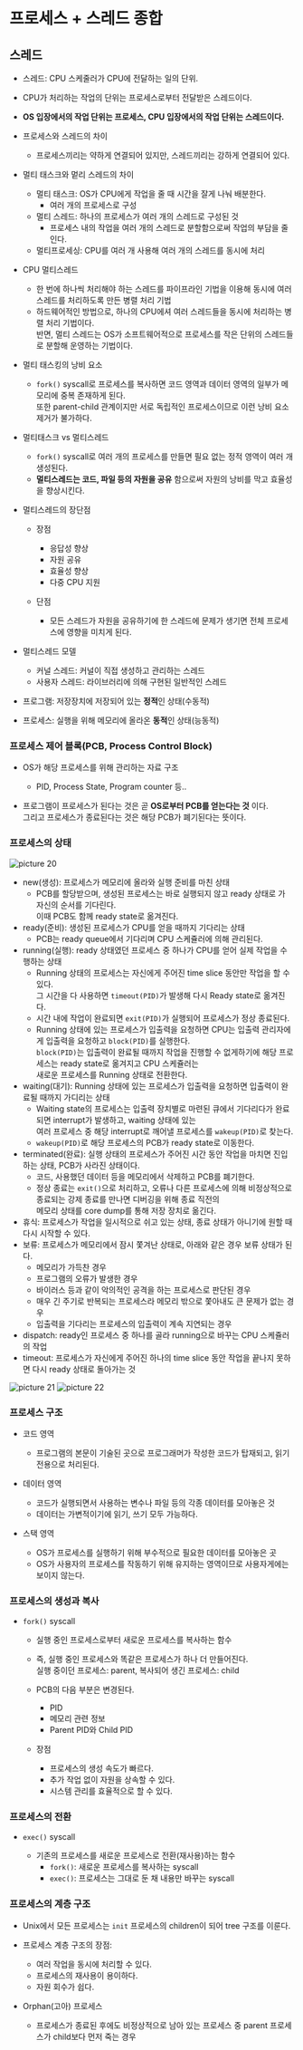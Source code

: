 # 프로세스 + 스레드 종합

## 스레드

- 스레드: CPU 스케줄러가 CPU에 전달하는 일의 단위.
- CPU가 처리하는 작업의 단위는 프로세스로부터 전달받은 스레드이다.

- **OS 입장에서의 작업 단위는 프로세스, CPU 입장에서의 작업 단위는 스레드이다.**

- 프로세스와 스레드의 차이

  - 프로세스끼리는 약하게 연결되어 있지만, 스레드끼리는 강하게 연결되어 있다.

- 멀티 태스크와 멑리 스레드의 차이

  - 멀티 태스크: OS가 CPU에게 작업을 줄 때 시간을 잘게 나눠 배분한다.
    - 여러 개의 프로세스로 구성
  - 멀티 스레드: 하나의 프로세스가 여러 개의 스레드로 구성된 것
    - 프로세스 내의 작업을 여러 개의 스레드로 분할함으로써 작업의 부담을 줄인다.
  - 멀티프로세싱: CPU를 여러 개 사용해 여러 개의 스레드를 동시에 처리

- CPU 멀티스레드

  - 한 번에 하나씩 처리해야 하는 스레드를 파이프라인 기법을 이용해 동시에 여러 스레드를 처리하도록 만든 병렬 처리 기법
  - 하드웨어적인 방법으로, 하나의 CPU에셔 여러 스레드들을 동시에 처리하는 병렬 처리 기법이다.  
    반면, 멀티 스레드는 OS가 소프트웨어적으로 프로세스를 작은 단위의 스레드들로 분할해 운영하는 기법이다.

- 멀티 태스킹의 낭비 요소

  - `fork()` syscall로 프로세스를 복사하면 코드 영역과 데이터 영역의 일부가 메모리에 중복 존재하게 된다.  
    또한 parent-child 관계이지만 서로 독립적인 프로세스이므로 이런 낭비 요소 제거가 불가하다.

- 멀티태스크 vs 멀티스레드

  - `fork()` syscall로 여러 개의 프로세스를 만들면 필요 없는 정적 영역이 여러 개 생성된다.
  - **멀티스레드는 코드, 파일 등의 자원을 공유** 함으로써 자원의 낭비를 막고 효율성을 향상시킨다.

- 멀티스레드의 장단점

  - 장점

    - 응답성 향상
    - 자원 공유
    - 효율성 향상
    - 다중 CPU 지원

  - 단점
    - 모든 스레드가 자원을 공유하기에 한 스레드에 문제가 생기면 전체 프로세스에 영향을 미치게 된다.

- 멀티스레드 모델

  - 커널 스레드: 커널이 직접 생성하고 관리하는 스레드
  - 사용자 스레드: 라이브러리에 의해 구현된 일반적인 스레드

- 프로그램: 저장장치에 저장되어 있는 **정적**인 상태(수동적)
- 프로세스: 실행을 위해 메모리에 올라온 **동적**인 상태(능동적)

### 프로세스 제어 블록(PCB, Process Control Block)

- OS가 해당 프로세스를 위해 관리하는 자료 구조

  - PID, Process State, Program counter 등..

- 프로그램이 프로세스가 된다는 것은 곧 **OS로부터 PCB를 얻는다는 것** 이다.  
  그리고 프로세스가 종료된다는 것은 해당 PCB가 폐기된다는 뜻이다.

### 프로세스의 상태

![picture 20](/images/OTHERS_TMP_1.png)

- new(생성): 프로세스가 메모리에 올라와 실행 준비를 마친 상태
  - PCB를 할당받으며, 생성된 프로세스는 바로 실행되지 않고 ready 상태로 가 자신의 순서를 기다린다.  
    이때 PCB도 함께 ready state로 옮겨진다.
- ready(준비): 생성된 프로세스가 CPU를 얻을 때까지 기다리는 상태
  - PCB는 ready queue에서 기다리며 CPU 스케쥴러에 의해 관리된다.
- running(실행): ready 상태였던 프로세스 중 하나가 CPU를 얻어 실제 작업을 수행하는 상태
  - Running 상태의 프로세스는 자신에게 주어진 time slice 동안만 작업을 할 수 있다.  
    그 시간을 다 사용하면 `timeout(PID)`가 발생해 다시 Ready state로 옮겨진다.
  - 시간 내에 작업이 완료되면 `exit(PID)`가 실행되어 프로세스가 정상 종료된다.
  - Running 상태에 있는 프로세스가 입출력을 요청하면 CPU는 입출력 관리자에게 입출력을 요청하고 `block(PID)`를 실행한다.  
    `block(PID)`는 입출력이 완료될 때까지 작업을 진행할 수 없게하기에 해당 프로세스는 ready state로 옮겨지고 CPU 스케쥴러는  
    새로운 프로세스를 Running 상태로 전환한다.
- waiting(대기): Running 상태에 있는 프로세스가 입출력을 요청하면 입출력이 완료될 때까지 가디리는 상태
  - Waiting state의 프로세스는 입출력 장치별로 마련된 큐에서 기다리다가 완료되면 interrupt가 발생하고, waiting 상태에 있는  
    여러 프로세스 중 해당 interrupt로 깨어낼 프로세스를 `wakeup(PID)`로 찾는다.
  - `wakeup(PID)`로 해당 프로세스의 PCB가 ready state로 이동한다.
- terminated(완료): 실행 상태의 프로세스가 주어진 시간 동안 작업을 마치면 진입하는 상태, PCB가 사라진 상태이다.
  - 코드, 사용했던 데이터 등을 메모리에서 삭제하고 PCB를 폐기한다.
  - 정상 종료는 `exit()`으로 처리하고, 오류나 다른 프로세스에 의해 비정상적으로 종료되는 강제 종료를 만나면 디버깅을 위해 종료 직전의  
    메모리 상태를 core dump를 통해 저장 장치로 옮긴다.
- 휴식: 프로세스가 작업을 일시적으로 쉬고 있는 상태, 종료 상태가 아니기에 원할 때 다시 시작할 수 있다.
- 보류: 프로세스가 메모리에서 잠시 쫓겨난 상태로, 아래와 같은 경우 보류 상태가 된다.
  - 메모리가 가득찬 경우
  - 프로그램의 오류가 발생한 경우
  - 바이러스 등과 같이 악의적인 공격을 하는 프로세스로 판단된 경우
  - 매우 긴 주기로 반복되는 프로세스라 메모리 밖으로 쫓아내도 큰 문제가 없는 경우
  - 입출력을 기다리는 프로세스의 입출력이 계속 지연되는 경우
- dispatch: ready인 프로세스 중 하나를 골라 running으로 바꾸는 CPU 스케쥴러의 작업
- timeout: 프로세스가 자신에게 주어진 하나의 time slice 동안 작업을 끝나지 못하면 다시 ready 상태로 돌아가는 것

![picture 21](/images/OTHERS_TMP_2.png)
![picture 22](/images/OTHERS_TMP_3.png)

### 프로세스 구조

- 코드 영역

  - 프로그램의 본문이 기술된 곳으로 프로그래머가 작성한 코드가 탑재되고, 읽기 전용으로 처리된다.

- 데이터 영역

  - 코드가 실행되면서 사용하는 변수나 파일 등의 각종 데이터를 모아놓은 것
  - 데이터는 가변적이기에 읽기, 쓰기 모두 가능하다.

- 스택 영역
  - OS가 프로세스를 실행하기 위해 부수적으로 필요한 데이터를 모아놓은 곳
  - OS가 사용자의 프로세스를 작동하기 위해 유지하는 영역이므로 사용자게에는 보이지 않는다.

### 프로세스의 생성과 복사

- `fork()` syscall

  - 실행 중인 프로세스로부터 새로운 프로세스를 복사하는 함수
  - 즉, 실행 중인 프로세스와 똑같은 프로세스가 하나 더 만들어진다.  
    실행 중이던 프로세스: parent, 복사되어 생긴 프로세스: child
  - PCB의 다음 부분은 변경된다.

    - PID
    - 메모리 관련 정보
    - Parent PID와 Child PID

  - 장점
    - 프로세스의 생성 속도가 빠르다.
    - 추가 작업 없이 자원을 상속할 수 있다.
    - 시스템 관리를 효율적으로 할 수 있다.

### 프로세스의 전환

- `exec()` syscall

  - 기존의 프로세스를 새로운 프로세스로 전환(재사용)하는 함수
    - `fork()`: 새로운 프로세스를 복사하는 syscall
    - `exec()`: 프로세스는 그대로 둔 채 내용만 바꾸는 syscall

### 프로세스의 계층 구조

- Unix에서 모든 프로세스는 `init` 프로세스의 children이 되어 tree 구조를 이룬다.

- 프로세스 계층 구조의 장점:

  - 여러 작업을 동시에 처리할 수 있다.
  - 프로세스의 재사용이 용이하다.
  - 자원 회수가 쉽다.

- Orphan(고아) 프로세스
  - 프로세스가 종료된 후에도 비정상적으로 남아 있는 프로세스 중 parent 프로세스가 child보다 먼저 죽는 경우
